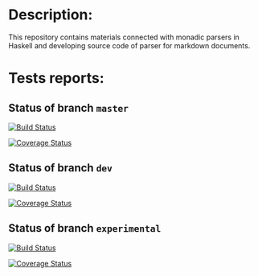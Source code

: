 # Description:

This repository contains materials connected with monadic parsers in Haskell and developing source code of parser for markdown documents.

# Tests reports: 

## Status of branch `master`

[![Build Status](https://travis-ci.org/geo2a/markdown_monparsing.svg?branch=master)](https://travis-ci.org/geo2a/markdown_monparsing)

[![Coverage Status](https://coveralls.io/repos/geo2a/markdown_monparsing/badge.svg)](https://coveralls.io/r/geo2a/markdown_monparsing)

## Status of branch `dev`

[![Build Status](https://travis-ci.org/geo2a/markdown_monparsing.svg?branch=dev)](https://travis-ci.org/geo2a/markdown_monparsing)

[![Coverage Status](https://coveralls.io/repos/geo2a/markdown_monparsing/badge.svg)](https://coveralls.io/r/geo2a/markdown_monparsing)

## Status of branch `experimental`

[![Build Status](https://travis-ci.org/geo2a/markdown_monparsing.svg?branch=experimental)](https://travis-ci.org/geo2a/markdown_monparsing)

[![Coverage Status](https://coveralls.io/repos/geo2a/markdown_monparsing/badge.svg)](https://coveralls.io/r/geo2a/markdown_monparsing)
